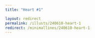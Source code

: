```yaml
---
title: "Heart #1"

layout: redirect
permalink: /illusts/240610-heart-1
redirect: /minimallines/240610-heart-1
---
```

